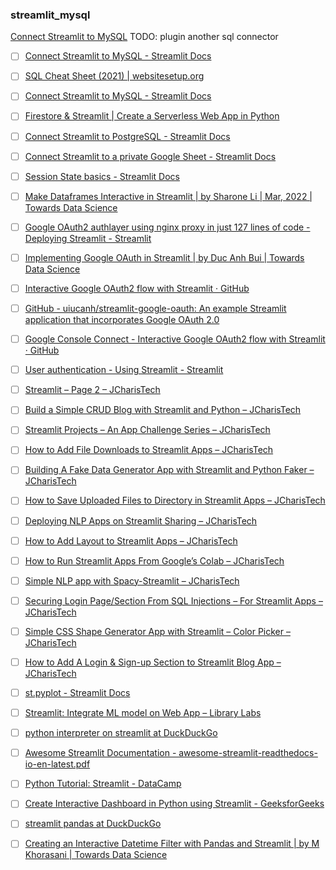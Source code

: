 


### streamlit_mysql
[Connect Streamlit to MySQL](https://docs.streamlit.io/knowledge-base/tutorials/databases/mysql#introduction)
TODO: plugin another sql connector









-[ ] [Connect Streamlit to MySQL - Streamlit Docs](https://docs.streamlit.io/knowledge-base/tutorials/databases/mysql) 
-[ ] [SQL Cheat Sheet (2021) | websitesetup.org](https://websitesetup.org/sql-cheat-sheet/) 
-[ ] [Connect Streamlit to MySQL - Streamlit Docs](https://docs.streamlit.io/knowledge-base/tutorials/databases/mysql#introduction) 
-[ ] [Firestore & Streamlit | Create a Serverless Web App in Python](https://blog.streamlit.io/streamlit-firestore/) 
-[ ] [Connect Streamlit to PostgreSQL - Streamlit Docs](https://docs.streamlit.io/knowledge-base/tutorials/databases/postgresql) 
-[ ] [Connect Streamlit to a private Google Sheet - Streamlit Docs](https://docs.streamlit.io/knowledge-base/tutorials/databases/private-gsheet) 
-[ ] [Session State basics - Streamlit Docs](https://docs.streamlit.io/knowledge-base/tutorials/session-state) 
-[ ] [Make Dataframes Interactive in Streamlit | by Sharone Li | Mar, 2022 | Towards Data Science](https://towardsdatascience.com/make-dataframes-interactive-in-streamlit-c3d0c4f84ccb) 
-[ ] [Google OAuth2 authlayer using nginx proxy in just 127 lines of code - Deploying Streamlit - Streamlit](https://discuss.streamlit.io/t/google-oauth2-authlayer-using-nginx-proxy-in-just-127-lines-of-code/17947) 
-[ ] [Implementing Google OAuth in Streamlit | by Duc Anh Bui | Towards Data Science](https://towardsdatascience.com/implementing-google-oauth-in-streamlit-bb7c3be0082c) 
-[ ] [Interactive Google OAuth2 flow with Streamlit · GitHub](https://gist.github.com/frankie567/63d499a288e2858869c062b2c652d0fd) 
-[ ] [GitHub - uiucanh/streamlit-google-oauth: An example Streamlit application that incorporates Google OAuth 2.0](https://github.com/uiucanh/streamlit-google-oauth) 
-[ ] [Google Console Connect - Interactive Google OAuth2 flow with Streamlit · GitHub](https://gist.github.com/CharlyWargnier/aa71f9716e0b83dcd9213df9f4db57e3) 
-[ ] [User authentication - Using Streamlit - Streamlit](https://discuss.streamlit.io/t/user-authentication/612) 
-[ ] [Streamlit – Page 2 – JCharisTech](https://blog.jcharistech.com/category/streamlit/page/2/) 
-[ ] [Build a Simple CRUD Blog with Streamlit and Python – JCharisTech](https://blog.jcharistech.com/2020/05/21/build-a-simple-crud-blog-with-streamlit-and-python/) 
-[ ] [Streamlit Projects – An App Challenge Series – JCharisTech](https://blog.jcharistech.com/2021/11/28/streamlit-projects-an-app-challenge-series/) 
-[ ] [How to Add File Downloads to Streamlit Apps – JCharisTech](https://blog.jcharistech.com/2021/03/14/how-to-add-file-downloads-to-streamlit-apps/) 
-[ ] [Building A Fake Data Generator App with Streamlit and Python Faker – JCharisTech](https://blog.jcharistech.com/2021/01/21/building-a-fake-data-generator-app-with-streamlit-and-python-faker/) 
-[ ] [How to Save Uploaded Files to Directory in Streamlit Apps – JCharisTech](https://blog.jcharistech.com/2021/01/21/how-to-save-uploaded-files-to-directory-in-streamlit-apps/) 
-[ ] [Deploying NLP Apps on Streamlit Sharing – JCharisTech](https://blog.jcharistech.com/2020/12/14/deploying-nlp-apps-on-streamlit-sharing/) 
-[ ] [How to Add Layout to Streamlit Apps – JCharisTech](https://blog.jcharistech.com/2020/10/10/how-to-add-layout-to-streamlit-apps/) 
-[ ] [How to Run Streamlit Apps From Google’s Colab – JCharisTech](https://blog.jcharistech.com/2020/08/16/how-to-run-streamlit-apps-from-googles-colab/) 
-[ ] [Simple NLP app with Spacy-Streamlit – JCharisTech](https://blog.jcharistech.com/2020/07/09/simple-nlp-app-with-spacy-streamlit/) 
-[ ] [Securing Login Page/Section From SQL Injections – For Streamlit Apps – JCharisTech](https://blog.jcharistech.com/2020/06/04/securing-login-page-section-from-sql-injections-for-streamlit-apps/) 
-[ ] [Simple CSS Shape Generator App with Streamlit – Color Picker – JCharisTech](https://blog.jcharistech.com/2020/05/09/simple-css-shape-generator-app-with-streamlit-color-picker/) 
-[ ] [How to Add A Login & Sign-up Section to Streamlit Blog App – JCharisTech](https://blog.jcharistech.com/2020/05/30/how-to-add-a-login-section-to-streamlit-blog-app/) 
-[ ] [st.pyplot - Streamlit Docs](https://docs.streamlit.io/library/api-reference/charts/st.pyplot) 
-[ ] [Streamlit: Integrate ML model on Web App – Library Labs](https://labs.library.concordia.ca/blog/streamlit-integrate-ml-model-on-web-app/) 
-[ ] [python interpreter on streamlit at DuckDuckGo](https://duckduckgo.com/?t=ffab&q=python+interpreter+on+streamlit&ia=web) 
-[ ] [Awesome Streamlit Documentation - awesome-streamlit-readthedocs-io-en-latest.pdf](https://awesome-streamlit.readthedocs.io/_/downloads/en/latest/pdf/) 
-[ ] [Python Tutorial: Streamlit - DataCamp](https://www.datacamp.com/community/tutorials/streamlit) 
-[ ] [Create Interactive Dashboard in Python using Streamlit - GeeksforGeeks](https://origin.geeksforgeeks.org/create-interactive-dashboard-in-python-using-streamlit/) 
-[ ] [streamlit pandas at DuckDuckGo](https://duckduckgo.com/?t=ffab&q=streamlit+pandas&ia=web)
-[ ] [Creating an Interactive Datetime Filter with Pandas and Streamlit | by M Khorasani | Towards Data Science](https://towardsdatascience.com/creating-an-interactive-datetime-filter-with-pandas-and-streamlit-156e1ea12e90)





